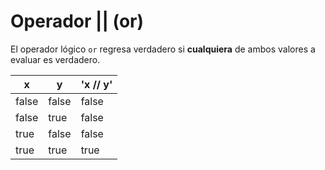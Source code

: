 # Operador || (or)

El operador lógico `or` regresa verdadero si **cualquiera** de ambos valores a evaluar es verdadero.


| x     | y     | 'x // y' |
|-------|-------|----------|
| false | false | false    |
| false | true  | false    |
| true  | false | false    |
| true  | true  | true     |
